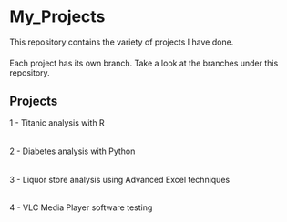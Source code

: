 # My_Projects
This repository contains the variety of projects I have done. 
####
Each project has its own branch. Take a look at the branches under this repository.

## Projects
1 - Titanic analysis with R
###### 
2 - Diabetes analysis with Python
###### 
3 - Liquor store analysis using Advanced Excel techniques
###### 
4 - VLC Media Player software testing 
